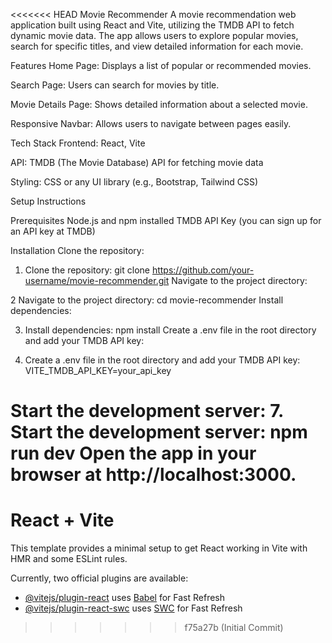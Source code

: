 <<<<<<< HEAD
Movie Recommender
A movie recommendation web application built using React and Vite, utilizing the TMDB API to fetch dynamic movie data. The app allows users to explore popular movies, search for specific titles, and view detailed information for each movie.

Features
Home Page: Displays a list of popular or recommended movies.

Search Page: Users can search for movies by title.

Movie Details Page: Shows detailed information about a selected movie.

Responsive Navbar: Allows users to navigate between pages easily.

Tech Stack
Frontend: React, Vite

API: TMDB (The Movie Database) API for fetching movie data

Styling: CSS or any UI library (e.g., Bootstrap, Tailwind CSS)

Setup Instructions

Prerequisites
Node.js and npm installed
TMDB API Key (you can sign up for an API key at TMDB)

Installation
Clone the repository:

1. Clone the repository:
git clone https://github.com/your-username/movie-recommender.git
Navigate to the project directory:

2 Navigate to the project directory:
cd movie-recommender
Install dependencies:

3. Install dependencies:
npm install
Create a .env file in the root directory and add your TMDB API key:

5. Create a .env file in the root directory and add your TMDB API key:
VITE_TMDB_API_KEY=your_api_key

Start the development server:
7. Start the development server:
npm run dev
Open the app in your browser at http://localhost:3000.
=======
# React + Vite

This template provides a minimal setup to get React working in Vite with HMR and some ESLint rules.

Currently, two official plugins are available:

- [@vitejs/plugin-react](https://github.com/vitejs/vite-plugin-react/blob/main/packages/plugin-react/README.md) uses [Babel](https://babeljs.io/) for Fast Refresh
- [@vitejs/plugin-react-swc](https://github.com/vitejs/vite-plugin-react-swc) uses [SWC](https://swc.rs/) for Fast Refresh
>>>>>>> f75a27b (Initial Commit)
